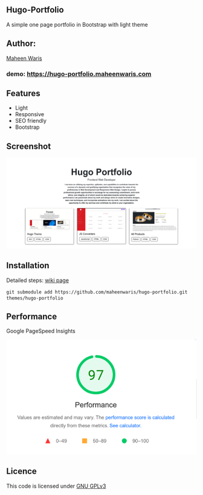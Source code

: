 ## Hugo-Portfolio

A simple one page portfolio in Bootstrap with light theme

## Author:

[Maheen Waris](https://maheenwaris.com)

### demo: https://hugo-portfolio.maheenwaris.com

## Features

- Light
- Responsive
- SEO friendly
- Bootstrap

## Screenshot

![Screenshot of the demo site](https://raw.githubusercontent.com/maheenwaris/hugo-portfolio/main/images/screenshot.png)

## Installation

Detailed steps: [wiki page](https://github.com/maheenwaris/hugo-portfolio/blob/main/wiki.md)

```git
git submodule add https://github.com/maheenwaris/hugo-portfolio.git themes/hugo-portfolio
```

## Performance

Google PageSpeed Insights

![Screenshot of the result](https://raw.githubusercontent.com/maheenwaris/hugo-portfolio/main/images/pagespeed.png)

## Licence

This code is licensed under [GNU GPLv3](https://github.com/maheenwaris/hugo-portfolio/blob/main/LICENCE)
